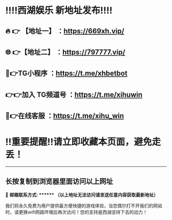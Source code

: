 :bangbang::bangbang:西湖娱乐 新地址发布:bangbang::bangbang:
===================

🔥 👉 【地址一】 ：https://669xh.vip/
--------------------------------------

🌐 👉【地址二】 ：https://797777.vip/
--------------------------------------

🤖👉TG小程序  ：https://t.me/xhbetbot
-------------------------------------

👉👉加入 TG频道号  ：https://t.me/xihuwin
-----------------------------------------

🎀👉在线客服  ：https://t.me/xihu_win
-------------------------------------

:bangbang:重要提醒:bangbang:请立即收藏本页面，避免走丢！
====================================

---

长按复制到浏览器里面访问以上网址
--------------------------------

:e-mail: __邮箱联系方式: ****** （以上地址无法访问请发送任意内容获取最新地址）__

我们将永久免费为用户提供最方便快捷的游戏体验，当您偶尔打不开我们的网站时，请更换wifi网路环境后再次访问！您的支持是西湖坚持下去的动力！


